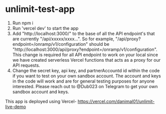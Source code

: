 # unlimit-test-app


1) Run npm i
2) Run 'vercel dev' to start the app
3) Add "http://localhost:3000/" to the base of all the API endpoint's that are currently "/api/xxxxx/xxxx...". So for example, "/api/proxy?endpoint=/onramp/v1/configuration" should be "http://localhost:3000/api/proxy?endpoint=/onramp/v1/configuration". This change is required for all API endpoint to work on your local since we have created serverless Vercel functions that acts as a proxy for our API requests.
3) Change the secret key, api key, and partnerAccountd id within the code if you want to test on your own sandbox account. The account and keys in the code will work and are for general testing purposes for anyone interested. Please reach out to @Dub023 on Telegram to get your own sandbox account and keys.

This app is deployed using Vercel- https://vercel.com/danimal01/unlimit-live-demo


